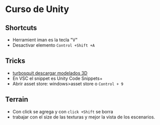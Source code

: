 # Curso de Unity
## Shortcuts
- Herramient iman es la tecla "V"
- Desactivar elemento ```Control +Shift +A```
## Tricks 
- [turbosquit descargar modelados 3D](https://www.turbosquid.com/)
- En VSC el snippet es Unity Code Snippets+
- Abrir asset store: windows>asset store o ```Control + 9```
## Terrain 
- Con click se agrega y con ```click +Shift``` se borra
- trabajar con el size de las texturas y mejor la vista de los escenarios.

